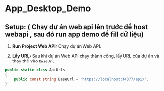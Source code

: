 # App_Desktop_Demo

## Setup: ( Chạy dự án web api lên trước để host webapi , sau đó run app demo để fill dữ liệu)

1. **Run Project Web API:** Chạy dự án Web API.

2. **Lấy URL:** Sau khi dự án Web API chạy thành công, lấy URL của dự án và thay thế vào `BaseUrl`.

```csharp
public static class ApiUrls
{
    public const string BaseUrl = "https://localhost:44377/api/";
}
